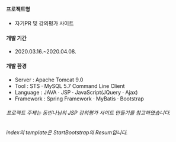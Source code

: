 
#### 프로젝트명
- 자기PR 및 강의평가 사이트

#### 개발 기간
- 2020.03.16.~2020.04.08.

#### 개발 환경
- Server : Apache Tomcat 9.0
- Tool : STS · MySQL 5.7 Command Line Client
- Language : JAVA · JSP · JavaScript(JQuery · Ajax)
- Framework : Spring Framework · MyBatis · Bootstrap


###### 프로젝트 주제는 동빈나님의 JSP 강의평가 사이트 만들기를 참고하였습니다.
###### index의 template은 StartBootstrap의 Resum입니다.
